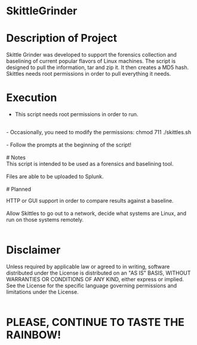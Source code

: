 # SkittleGrinder
# Description of Project <br>

Skittle Grinder was developed to support the forensics collection and baselining of current popular flavors of Linux machines. The script is designed to pull the information, tar and zip it. It then creates a MD5 hash. Skittles needs root permissions in order to pull everything it needs.<br>

# Execution <br>
- This script needs root permissions in order to run.<br>
<br>
- Occasionally, you need to modify the permissions: chmod 711 ./skittles.sh<br>
<br>
- Follow the prompts at the beginning of the script!<br>
<br>
# Notes <br>
This script is intended to be used as a forensics and baselining tool. <br>
<br>
Files are able to be uploaded to Splunk. <br>
<br>
# Planned <br>

HTTP or GUI support in order to compare results against a baseline.<br>
<br>
Allow Skittles to go out to a network, decide what systems are Linux, and run on those systems remotely.<br>
<br>
# Disclaimer <br>

Unless required by applicable law or agreed to in writing, software distributed under the License is distributed on an "AS IS" BASIS, WITHOUT WARRANTIES OR CONDITIONS OF ANY KIND, either express or implied. See the License for the specific language governing permissions and limitations under the License. <br>
<br>

# PLEASE, CONTINUE TO TASTE THE RAINBOW! <br>


